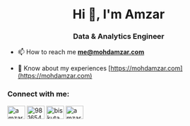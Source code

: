 <h1 align="center">Hi 👋, I'm Amzar</h1>
<h3 align="center">Data & Analytics Engineer</h3>

- 📫 How to reach me **me@mohdamzar.com**

- 📄 Know about my experiences [https://mohdamzar.com](https://mohdamzar.com)

<h3 align="left">Connect with me:</h3>
<p align="left">
<a href="https://linkedin.com/in/amzar96" target="blank"><img align="center" src="https://raw.githubusercontent.com/rahuldkjain/github-profile-readme-generator/master/src/images/icons/Social/linked-in-alt.svg" alt="amzar96" height="30" width="40" /></a>
<a href="https://stackoverflow.com/users/9816541" target="blank"><img align="center" src="https://raw.githubusercontent.com/rahuldkjain/github-profile-readme-generator/master/src/images/icons/Social/stack-overflow.svg" alt="9816541" height="30" width="40" /></a>
<a href="https://kaggle.com/biskutam" target="blank"><img align="center" src="https://raw.githubusercontent.com/rahuldkjain/github-profile-readme-generator/master/src/images/icons/Social/kaggle.svg" alt="biskutam" height="30" width="40" /></a>
<a href="https://www.leetcode.com/amzar96" target="blank"><img align="center" src="https://raw.githubusercontent.com/rahuldkjain/github-profile-readme-generator/master/src/images/icons/Social/leet-code.svg" alt="amzar96" height="30" width="40" /></a>
</p>


